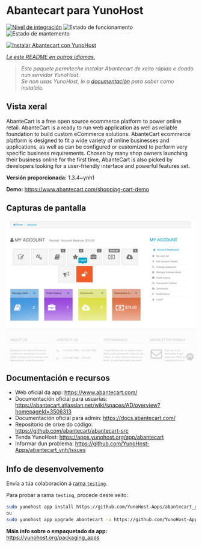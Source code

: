 <!--
NOTA: Este README foi creado automáticamente por <https://github.com/YunoHost/apps/tree/master/tools/readme_generator>
NON debe editarse manualmente.
-->

# Abantecart para YunoHost

[![Nivel de integración](https://dash.yunohost.org/integration/abantecart.svg)](https://dash.yunohost.org/appci/app/abantecart) ![Estado de funcionamento](https://ci-apps.yunohost.org/ci/badges/abantecart.status.svg) ![Estado de mantemento](https://ci-apps.yunohost.org/ci/badges/abantecart.maintain.svg)

[![Instalar Abantecart con YunoHost](https://install-app.yunohost.org/install-with-yunohost.svg)](https://install-app.yunohost.org/?app=abantecart)

*[Le este README en outros idiomas.](./ALL_README.md)*

> *Este paquete permíteche instalar Abantecart de xeito rápido e doado nun servidor YunoHost.*  
> *Se non usas YunoHost, le a [documentación](https://yunohost.org/install) para saber como instalalo.*

## Vista xeral

AbanteCart is a free open source ecommerce platform to power online retail. AbanteCart is a ready to run web application as well as reliable foundation to build custom eCommerce solutions. AbanteCart ecommerce platform is designed to fit a wide variety of online businesses and applications, as well as can be configured or customized to perform very specific business requirements. Chosen by many shop owners launching their business online for the first time, AbanteCart is also picked by developers looking for a user-friendly interface and powerful features set.


**Versión proporcionada:** 1.3.4~ynh1

**Demo:** <https://www.abantecart.com/shopping-cart-demo>

## Capturas de pantalla

![Captura de pantalla de Abantecart](./doc/screenshots/dashboard.png)

## Documentación e recursos

- Web oficial da app: <https://www.abantecart.com/>
- Documentación oficial para usuarias: <https://abantecart.atlassian.net/wiki/spaces/AD/overview?homepageId=3506313>
- Documentación oficial para admin: <https://docs.abantecart.com/>
- Repositorio de orixe do código: <https://github.com/abantecart/abantecart-src>
- Tenda YunoHost: <https://apps.yunohost.org/app/abantecart>
- Informar dun problema: <https://github.com/YunoHost-Apps/abantecart_ynh/issues>

## Info de desenvolvemento

Envía a túa colaboración á [rama `testing`](https://github.com/YunoHost-Apps/abantecart_ynh/tree/testing).

Para probar a rama `testing`, procede deste xeito:

```bash
sudo yunohost app install https://github.com/YunoHost-Apps/abantecart_ynh/tree/testing --debug
ou
sudo yunohost app upgrade abantecart -u https://github.com/YunoHost-Apps/abantecart_ynh/tree/testing --debug
```

**Máis info sobre o empaquetado da app:** <https://yunohost.org/packaging_apps>
